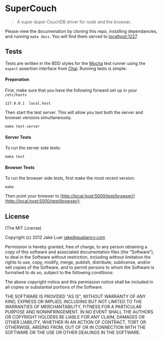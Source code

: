 # SuperCouch

> A super duper CouchDB driver for node and the browser.

Please view the documenation by cloning this repo, installing dependancies, and running `make docs`. You
will find them served to [localhost:1227](http://localhost:1227).

## Tests

Tests are written in the BDD styles for the [Mocha](http://visionmedia.github.com/mocha) test runner using the
`expect` assertion interface from [Chai](http://chaijs.com). Running tests is simple:

#### Preperation

First, make sure that you have the following forward set up in your `/etc/hosts`

    127.0.0.1  local.host

Then start the test server. This will allow you test both the server and browser versions simultaneously.

    make test-server

#### Server Tests

To run the server side tests:

    make test

#### Browser Tests

To run the browser side tests, first make the most recent version:

    make 

Then point your browser to [http://local.host:5000/test/browser/](http://local.host:5000/test/browser/).

## License

(The MIT License)

Copyright (c) 2012 Jake Luer <jake@qualiancy.com>

Permission is hereby granted, free of charge, to any person obtaining a copy
of this software and associated documentation files (the "Software"), to deal
in the Software without restriction, including without limitation the rights
to use, copy, modify, merge, publish, distribute, sublicense, and/or sell
copies of the Software, and to permit persons to whom the Software is
furnished to do so, subject to the following conditions:

The above copyright notice and this permission notice shall be included in
all copies or substantial portions of the Software.

THE SOFTWARE IS PROVIDED "AS IS", WITHOUT WARRANTY OF ANY KIND, EXPRESS OR
IMPLIED, INCLUDING BUT NOT LIMITED TO THE WARRANTIES OF MERCHANTABILITY,
FITNESS FOR A PARTICULAR PURPOSE AND NONINFRINGEMENT. IN NO EVENT SHALL THE
AUTHORS OR COPYRIGHT HOLDERS BE LIABLE FOR ANY CLAIM, DAMAGES OR OTHER
LIABILITY, WHETHER IN AN ACTION OF CONTRACT, TORT OR OTHERWISE, ARISING FROM,
OUT OF OR IN CONNECTION WITH THE SOFTWARE OR THE USE OR OTHER DEALINGS IN
THE SOFTWARE.
